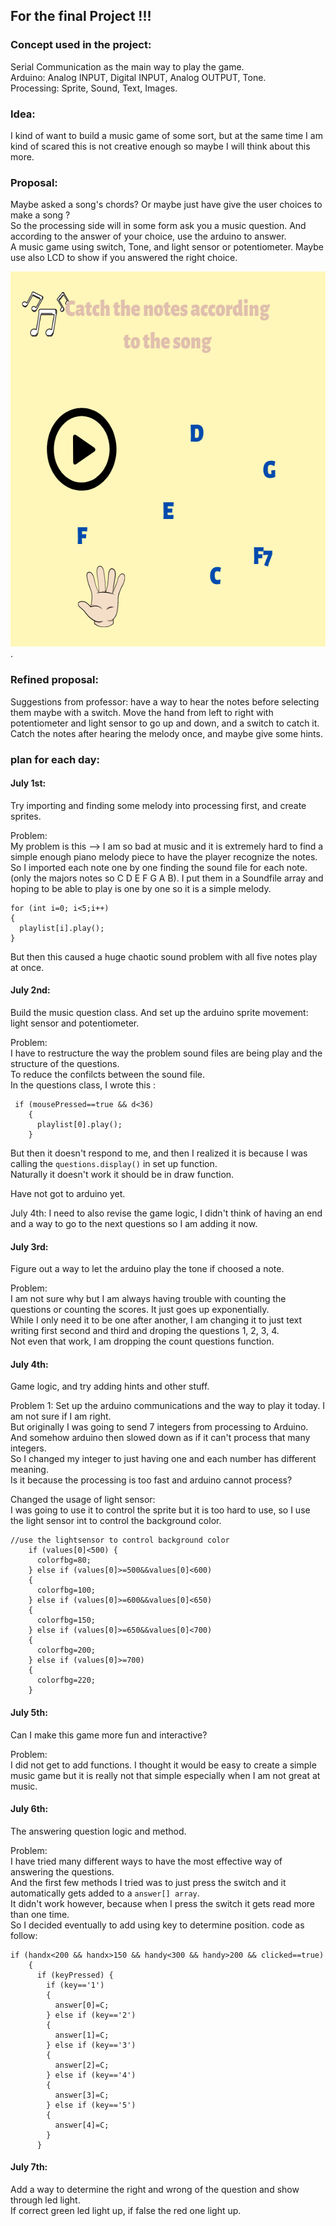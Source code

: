 ## For the final Project !!!

### Concept used in the project:  
Serial Communication as the main way to play the game.   
Arduino: Analog INPUT, Digital INPUT, Analog OUTPUT, Tone.   
Processing: Sprite, Sound, Text, Images. 

### Idea:
I kind of want to build a music game of some sort, but at the same time I am kind of scared this is not creative enough so maybe I will think about this more.  
### Proposal:

Maybe asked a song's chords?  Or maybe just have give the user choices to make a song ?  
So the processing side will in some form ask you a music question. And according to the answer of your choice, use the arduino to answer.  
A music game using switch, Tone, and light sensor or potentiometer. Maybe use also LCD to show if you answered the right choice. 

<img src="https://github.com/FairyyGenie/introToIM/blob/main/finalProject/music_final.png" width="600" height="600">. 

### Refined proposal:  

Suggestions from professor: have a way to hear the notes before selecting them maybe with a switch.
Move the hand from left to right with potentiometer and light sensor to go up and down, and a switch to catch it.  
Catch the notes after hearing the melody once, and maybe give some hints. 

### plan for each day:
#### July 1st: 

Try importing and finding some melody into processing first, and create sprites.

Problem:  
My problem is this --> I am so bad at music and it is extremely hard to find a simple enough piano melody piece to have the player recognize the notes.  
So I imported each note one by one finding the sound file for each note.(only the majors notes so C D E F G A B). 
I put them in a Soundfile array and hoping to be able to play is one by one so it is a simple melody.  
```
for (int i=0; i<5;i++)
{
  playlist[i].play();
}
````
But then this caused a huge chaotic sound problem with all five notes play at once.

#### July 2nd:

Build the music question class.
And set up the arduino sprite movement: light sensor and potentiometer.

Problem:  
I have to restructure the way the problem sound files are being play and the structure of the questions.  
To reduce the confilcts between the sound file.  
In the questions class, I wrote this :
````
 if (mousePressed==true && d<36)
    {
      playlist[0].play();
    }
````
But then it doesn't respond to me, and then I realized it is because I was calling the ````questions.display()```` in set up function.  
Naturally it doesn't work it should be in draw function.

Have not got to arduino yet.

July 4th:
I need to also revise the game logic, I didn't think of having an end and a way to go to the next questions so I am adding it now.

#### July 3rd:

Figure out a way to let the arduino play the tone if choosed a note.

Problem:   
I am not sure why but I am always having trouble with counting the questions or counting the scores. It just goes up exponentially.  
While I only need it to be one after another, I am changing it to just text writing first second and third and droping the questions 1, 2, 3, 4.  
Not even that work, I am dropping the count questions function.  

#### July 4th:

Game logic, and try adding hints and other stuff.  

Problem 1:
Set up the arduino communications and the way to play it today. I am not sure if I am right.  
But originally I was going to send 7 integers from processing to Arduino.   
And somehow arduino then slowed down as if it can't process that many integers.  
So I changed my integer to just having one and each number has different meaning.  
Is it because the processing is too fast and arduino cannot process?  

Changed the usage of light sensor:  
I was going to use it to control the sprite but it is too hard to use, so I use the light sensor int to control the background color.  
````
//use the lightsensor to control background color
    if (values[0]<500) {
      colorfbg=80;
    } else if (values[0]>=500&&values[0]<600)
    {
      colorfbg=100;
    } else if (values[0]>=600&&values[0]<650)
    {
      colorfbg=150;
    } else if (values[0]>=650&&values[0]<700)
    {
      colorfbg=200;
    } else if (values[0]>=700)
    {
      colorfbg=220;
    }
````

#### July 5th:  

Can I make this game more fun and interactive?  

Problem:  
I did not get to add functions. I thought it would be easy to create a simple music game but it is really not that simple especially when I am not great at music.

#### July 6th:  

The answering question logic and method.  

Problem:  
I have tried many different ways to have the most effective way of answering the questions.  
And the first few methods I tried was to just press the switch and it automatically gets added to a ````answer[] array````.  
It didn't work however, because when I press the switch it gets read more than one time.  
So I decided eventually to add using key to determine position.
code as follow:
````
if (handx<200 && handx>150 && handy<300 && handy>200 && clicked==true)
    {
      if (keyPressed) {
        if (key=='1')
        {
          answer[0]=C;
        } else if (key=='2')
        {
          answer[1]=C;
        } else if (key=='3')
        {
          answer[2]=C;
        } else if (key=='4')
        {
          answer[3]=C;
        } else if (key=='5')
        {
          answer[4]=C;
        }
      }
````

#### July 7th:  
Add a way to determine the right and wrong of the question and show through led light.  
If correct green led light up, if false the red one light up.  
